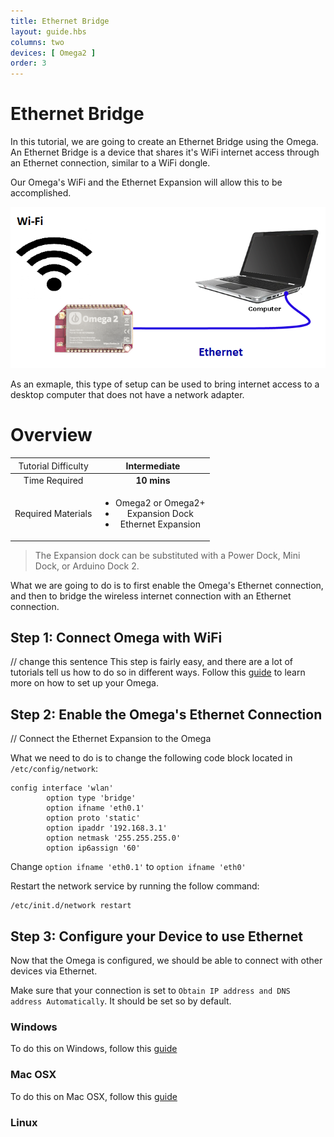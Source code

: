 ```yaml
---
title: Ethernet Bridge
layout: guide.hbs
columns: two
devices: [ Omega2 ]
order: 3
---
```


# Ethernet Bridge


In this tutorial, we are going to create an Ethernet Bridge using the Omega. An Ethernet Bridge is a device that shares it's WiFi internet access through an Ethernet connection, similar to a WiFi dongle.

Our Omega's WiFi and the Ethernet Expansion will allow this to be accomplished.

![illustration](../img/ethernet-bridge-illustration.png)

As an exmaple, this type of setup can be used to bring internet access to a desktop computer that does not have a network adapter.

# Overview

| <span style="font-weight:normal">Tutorial Difficulty</span> | Intermediate |
| :---: | :---: |
| Time Required| **10 mins** |
| Required Materials | <ul><li>Omega2 or Omega2+</li><li>Expansion Dock</li><li>Ethernet Expansion</li></ul> |

>The Expansion dock can be substituted with a Power Dock, Mini Dock, or Arduino Dock 2.

What we are going to do is to first enable the Omega's Ethernet connection, and then to bridge the wireless internet connection with an Ethernet connection.


[//]: # (The Steps)

## Step 1: Connect Omega with WiFi

// change this sentence
This step is fairly easy, and there are a lot of tutorials tell us how to do so in different ways. Follow this [guide](../Get-Started) to learn more on how to set up your Omega.


[//]: # (Step 2)

## Step 2: Enable the Omega's Ethernet Connection

// Connect the Ethernet Expansion to the Omega


What we need to do is to change the following code block located in `/etc/config/network`:

```
config interface 'wlan'
        option type 'bridge'
        option ifname 'eth0.1'
        option proto 'static'
        option ipaddr '192.168.3.1'
        option netmask '255.255.255.0'
        option ip6assign '60'

```

Change `option ifname 'eth0.1'` to `option ifname 'eth0'`


Restart the network service by running the follow command:
```
/etc/init.d/network restart
```



[//]: # (Step 3)
## Step 3: Configure your Device to use Ethernet

Now that the Omega is configured, we should be able to connect with other devices via Ethernet.

Make sure that your connection is set to `Obtain IP address and DNS address Automatically`. It should be set so by default.


### Windows
To do this on Windows, follow this [guide](http://www.computerhope.com/issues/ch001048.htm)


### Mac OSX
To do this on Mac OSX, follow this [guide](https://www.cs.cmu.edu/~help/networking/dhcp_info/dhcp_mac.html)

### Linux

[//]: # (Not sure how to do or how to test that this actually does the thing?)
